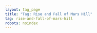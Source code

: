 ```yaml
---
layout: tag_page
title: "Tag: Rise and Fall of Mars Hill"
tag: rise-and-fall-of-mars-hill
robots: noindex
---
```

